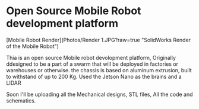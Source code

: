 # Open Source Mobile Robot development platform

[Mobile Robot Render](Photos/Render 1.JPG?raw=true "SolidWorks Render of the Mobile Robot")

Thia is an open source Mobile robot devolopment platform, Originally ddesigned to be a part of a swarm that will be deployed in factories or warehouses or otherwise.
the chassis is based on aluminum extrusion, built to withstand of up to 200 Kg. Used the Jetson Nano as the brains and a LIDAR

Soon I'll be uploading all the Mechanical designs, STL files, All the code and schematics.
